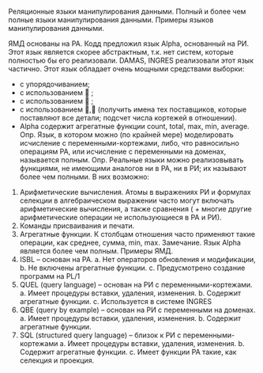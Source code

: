 Реляционные языки манипулирования данными. Полный и более чем полные
языки манипулирования данными. Примеры языков манипулирования данными.


ЯМД основаны на РА. Кодд предложил язык Alpha, основанный на РИ. Этот язык
является скорее абстрактным, т.к. нет систем, которые полностью бы его реализовали.
DAMAS, INGRES реализовали этот язык частично. Этот язык обладает очень мощными
средствами выборки:
- с упорядочиванием;
- с использованием  ;
- с использованием  ;
- с использованием , (получить имена тех поставщиков, которые поставляют
все детали; подсчет числа кортежей в отношении).
- Alpha содержит агрегатные функции count, total, max, min, average.
Опр. Язык, в котором можно (по крайней мере) моделировать исчисление с
переменными-кортежами, либо, что равносильно операциям РА, или исчисление с
переменными на доменах, называется полным.
Опр. Реальные языки можно реализовывать функциями, не имеющими аналогов
ни в РА, ни в РИ; их называют более чем полными. В них возможно:
1) Арифметические вычисления. Атомы в выражениях РИ и формулах селекции в
алгебраическом выражении часто могут включать арифметические вычисления, а
также сравнения ( + многие другие арифметические операции не использующиеся
в РА и РИ).
2) Команды присваивания и печати.
3) Агрегатные функции. К столбцам отношения часто применяют такие операции,
как среднее, сумма, min, max.
Замечание. Язык Alpha является более чем полным.
Примеры ЯМД.
1) ISBL – основан на РА.
a. Нет операторов обновления и модификации,
b. Не включены агрегатные функции.
c. Предусмотрено создание программ на PL/1
2) QUEL (query language) – основан на РИ с переменными-кортежами.
a. Имеет процедуры вставки, удаления, изменения.
b. Содержит агрегатные функции.
c. Используется в системе INGRES
3) QBE (query by example) – основан на РИ с переменными на доменах.
a. Имеет процедуры вставки, удаления, изменения.
b. Содержит агрегатные функции.
4) SQL (structured query language) – близок к РИ с переменными-кортежами
a. Имеет процедуры вставки, удаления, изменения.
b. Содержит агрегатные функции.
c. Имеет функции РА такие, как селекция и проекция.


